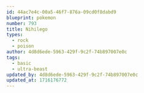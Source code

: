 ```yaml
---
id: 44ac7e4c-00a5-46f7-876a-09cd0f8dabd9
blueprint: pokemon
number: 793
title: Nihilego
types:
  - rock
  - poison
author: 4d8d6ede-5963-429f-9c2f-74b897007e0c
tags:
  - basic
  - ultra-beast
updated_by: 4d8d6ede-5963-429f-9c2f-74b897007e0c
updated_at: 1716176772
---
```

